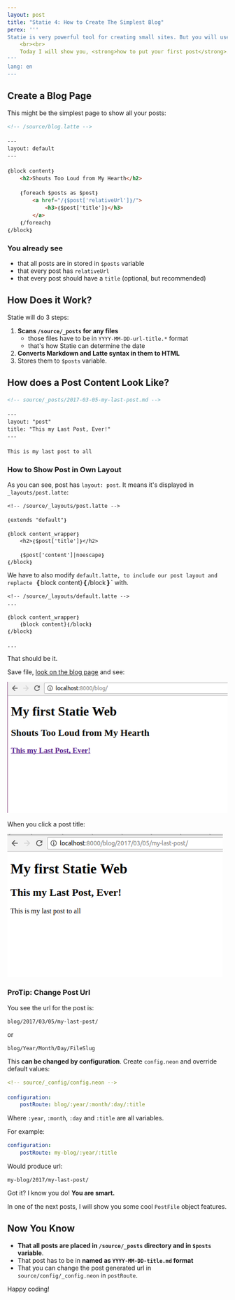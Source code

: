 ```yaml
---
layout: post
title: "Statie 4: How to Create The Simplest Blog"
perex: '''
Statie is very powerful tool for creating small sites. But you will use just small part of it's features, having just micro-sites. How to get to full 100%? <strong>Build a blog</strong>.
    <br><br>
    Today I will show you, <strong>how to put your first post</strong>.
'''
lang: en
---
```



## Create a Blog Page

This might be the simplest page to show all your posts:


```html
<!-- /source/blog.latte -->

---
layout: default
---

❴block content❵
    <h2>Shouts Too Loud from My Hearth</h2>

    ❴foreach $posts as $post❵
        <a href="/❴$post['relativeUrl']❵/">
            <h3>❴$post['title']❵</h3>
        </a>
    ❴/foreach❵
❴/block❵
```

### You already see

- that all posts are in stored in `$posts` variable
- that every post has `relativeUrl`
- that every post should have a `title` (optional, but recommended)


## How Does it Work?

Statie will do 3 steps:

1. **Scans `/source/_posts` for any files**
    - those files have to be in `YYYY-MM-DD-url-title.*` format
    - that's how Statie can determine the date
2. **Converts Markdown and Latte syntax in them to HTML**
3. Stores them to `$posts` variable.


## How does a Post Content Look Like?

```html
<!-- source/_posts/2017-03-05-my-last-post.md -->

---
layout: "post"
title: "This my Last Post, Ever!"
---

This is my last post to all
```

### How to Show Post in Own Layout

As you can see, post has `layout: post`. It means it's displayed in `_layouts/post.latte`:

```twig
<!-- /source/_layouts/post.latte -->

❴extends "default"❵

❴block content_wrapper❵
    <h2>❴$post['title']❵</h2>

    ❴$post['content']|noescape❵
❴/block❵
```

We have to also modify `default.latte, to include our post layout and replacte `❴block content}❴/block❵` with.

```twig
<!-- /source/_layouts/default.latte -->
...

❴block content_wrapper❵
    ❴block content}❴/block❵
❴/block❵

...
```

That should be it.

Save file, [look on the blog page](http://localhost:8000/blog) and see:

<div class="text-center">
    <img src="/../../../../assets/images/posts/2017/statie-4/statie-blog.png" class="thumbnail">
</div>

When you click a post title:

<div class="text-center">
    <img src="/../../../../assets/images/posts/2017/statie-4/statie-post.png" class="thumbnail">
</div>



### ProTip: Change Post Url

You see the url for the post is:

```
blog/2017/03/05/my-last-post/
```

or

```
blog/Year/Month/Day/FileSlug
```

This **can be changed by configuration**. Create `config.neon` and override default values:

```yaml
<!-- source/_config/config.neon -->

configuration:
    postRoute: blog/:year/:month/:day/:title
```

Where `:year`, `:month`, `:day` and `:title` are all variables.

For example:

```yaml
configuration:
    postRoute: my-blog/:year/:title
```

Would produce url:

```
my-blog/2017/my-last-post/
```

Got it? I know you do! **You are smart.**



In one of the next posts, I will show you some cool `PostFile` object features.


## Now You Know

- **That all posts are placed in `/source/_posts` directory and in `$posts` variable**.
- That post has to be in **named as `YYYY-MM-DD-title.md` format**
- That you can change the post generated url in `source/config/_config.neon` in `postRoute`.


Happy coding!
